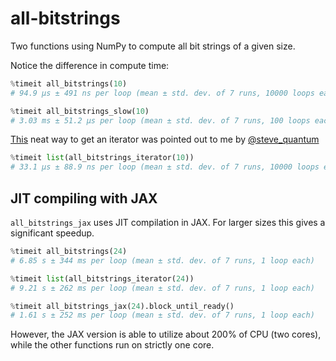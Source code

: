 # all-bitstrings
Two functions using NumPy to compute all bit strings of a given size.

Notice the difference in compute time:
```Python
%timeit all_bitstrings(10)
# 94.9 µs ± 491 ns per loop (mean ± std. dev. of 7 runs, 10000 loops each)
```
```Python
%timeit all_bitstrings_slow(10)
# 3.03 ms ± 51.2 µs per loop (mean ± std. dev. of 7 runs, 100 loops each)
```

[This](https://github.com/frederikwilde/all-bitstrings/blob/main/all_bitstrings.py#L16) neat way to get an iterator was pointed out to me by [@steve_quantum](https://twitter.com/steve_quantum)
```Python
%timeit list(all_bitstrings_iterator(10))
# 33.1 µs ± 88.9 ns per loop (mean ± std. dev. of 7 runs, 10000 loops each)
```

## JIT compiling with JAX
`all_bitstrings_jax` uses JIT compilation in JAX. For larger sizes this gives a significant speedup.
```Python
%timeit all_bitstrings(24)
# 6.85 s ± 344 ms per loop (mean ± std. dev. of 7 runs, 1 loop each)
```
```Python
%timeit list(all_bitstrings_iterator(24))
# 9.21 s ± 262 ms per loop (mean ± std. dev. of 7 runs, 1 loop each)
```
```Python
%timeit all_bitstrings_jax(24).block_until_ready()
# 1.61 s ± 252 ms per loop (mean ± std. dev. of 7 runs, 1 loop each)
```
However, the JAX version is able to utilize about 200% of CPU (two cores), while the other functions run on strictly one core.
